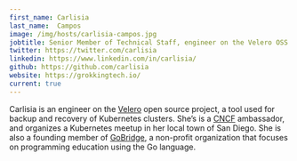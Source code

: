 ```yaml
---
first_name: Carlisia
last_name:  Campos
image: /img/hosts/carlisia-campos.jpg
jobtitle: Senior Member of Technical Staff, engineer on the Velero OSS project
twitter: https://twitter.com/carlisia
linkedin: https://www.linkedin.com/in/carlisia/
github: https://github.com/carlisia
website: https://grokkingtech.io/
current: true
---
```

Carlisia is an engineer on the [Velero](https://velero.io/) open source project, a tool used for backup and recovery of Kubernetes clusters. She’s is a [CNCF](https://www.cncf.io/) ambassador, and organizes a Kubernetes meetup in her local town of San Diego. She is also a founding member of [GoBridge](https://github.com/gobridge/about-us/blob/master/README.md), a non-profit organization that focuses on programming education using the Go language.